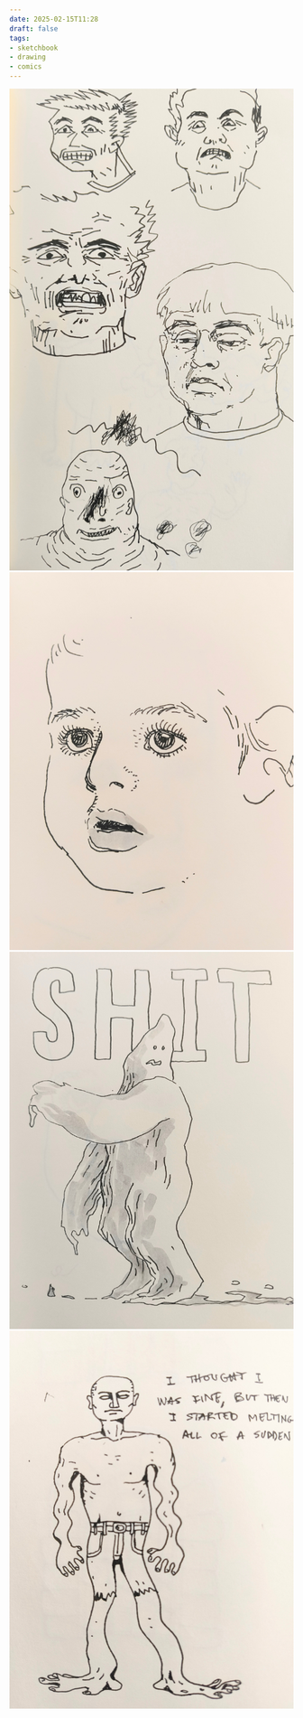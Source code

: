```yaml
---
date: 2025-02-15T11:28
draft: false
tags:
- sketchbook
- drawing
- comics
---
```

![attachment-2025-02-15](../attachment/zettel-notes/attachment-2025-02-15.jpg)
![attachment-2025-02-15_1](../attachment/zettel-notes/attachment-2025-02-15_1.jpg)
![attachment-2025-02-15_2](../attachment/zettel-notes/attachment-2025-02-15_2.jpg)
![attachment-2025-02-15_3](../attachment/zettel-notes/attachment-2025-02-15_3.jpg)
